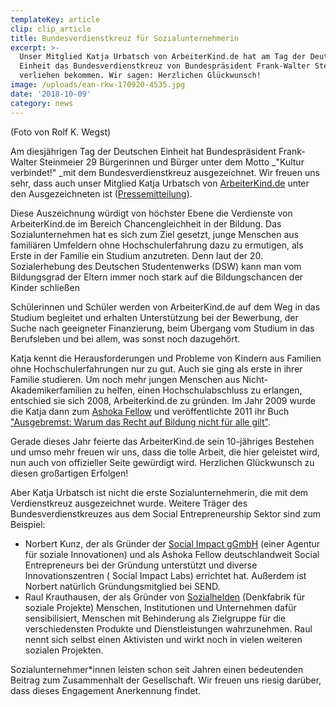 ```yaml
---
templateKey: article
clip: clip_article
title: Bundesverdienstkreuz für Sozialunternehmerin
excerpt: >-
  Unser Mitglied Katja Urbatsch von ArbeiterKind.de hat am Tag der Deutschen
  Einheit das Bundesverdienstkreuz von Bundespräsident Frank-Walter Steinmeier
  verliehen bekommen. Wir sagen: Herzlichen Glückwunsch!
image: /uploads/ean-rkw-170920-4535.jpg
date: '2018-10-09'
category: news
---
```

(Foto von Rolf K. Wegst)

Am diesjährigen Tag der Deutschen Einheit hat Bundespräsident Frank-Walter Steinmeier 29 Bürgerinnen und Bürger unter dem Motto _"Kultur verbindet!" _mit dem Bundesverdienstkreuz ausgezeichnet. Wir freuen uns sehr, dass auch unser Mitglied Katja Urbatsch von [ArbeiterKind.de](http://www.arbeiterkind.de/) unter den Ausgezeichneten ist ([Pressemitteilung](http://www.bundespraesident.de/SharedDocs/Pressemitteilungen/DE/2018/09/180920-OV-TdDE.html)).

Diese Auszeichnung würdigt von höchster Ebene die Verdienste von ArbeiterKind.de im Bereich Chancengleichheit in der Bildung. Das Sozialunternehmen hat es sich zum Ziel gesetzt, junge Menschen aus familiären Umfeldern ohne Hochschulerfahrung dazu zu ermutigen, als Erste in der Familie ein Studium anzutreten. Denn laut der 20. Sozialerhebung des Deutschen Studentenwerks (DSW) kann man vom Bildungsgrad der Eltern immer noch stark auf die Bildungschancen der Kinder schließen

Schülerinnen und Schüler werden von ArbeiterKind.de auf dem Weg in das Studium begleitet und erhalten Unterstützung bei der Bewerbung, der Suche nach geeigneter Finanzierung, beim Übergang vom Studium in das Berufsleben und bei allem, was sonst noch dazugehört.

Katja kennt die Herausforderungen und Probleme von Kindern aus Familien ohne Hochschulerfahrungen nur zu gut. Auch sie ging als erste in ihrer Familie studieren. Um noch mehr jungen Menschen aus Nicht-Akademikerfamilien zu helfen, einen Hochschulabschluss zu erlangen, entschied sie sich 2008, Arbeiterkind.de zu gründen. Im Jahr 2009 wurde die Katja dann zum [Ashoka Fellow](https://www.ashoka.org/de) und veröffentlichte 2011 ihr Buch ["Ausgebremst: Warum das Recht auf Bildung nicht für alle gilt"](http://www.randomhouse.de/Taschenbuch/Ausgebremst:-Warum-das-Recht-auf-Bildung-nicht-fuer-alle-gilt/Katja-Urbatsch/Heyne/e372070.rhd).

Gerade dieses Jahr feierte das ArbeiterKind.de sein 10-jähriges Bestehen und umso mehr freuen wir uns, dass die tolle Arbeit, die hier geleistet wird, nun auch von offizieller Seite gewürdigt wird. Herzlichen Glückwunsch zu diesen großartigen Erfolgen!

Aber Katja Urbatsch ist nicht die erste Sozialunternehmerin, die mit dem Verdienstkreuz ausgezeichnet wurde. Weitere Träger des Bundesverdienstkreuzes aus dem Social Entrepreneurship Sektor sind zum Beispiel:

* Norbert Kunz, der als Gründer der [Social Impact gGmbH](https://socialimpact.eu/) (einer Agentur für soziale Innovationen) und als Ashoka Fellow deutschlandweit Social Entrepreneurs bei der Gründung unterstützt und diverse Innovationszentren ( Social Impact Labs) errichtet hat. Außerdem ist Norbert natürlich Gründungsmitglied bei SEND.
* Raul Krauthausen, der als Gründer von [Sozialhelden](https://sozialhelden.de/) (Denkfabrik für soziale Projekte) Menschen, Institutionen und Unternehmen dafür sensibilisiert, Menschen mit Behinderung als Zielgruppe für die verschiedensten Produkte und Dienstleistungen wahrzunehmen. Raul nennt sich selbst einen Aktivisten und wirkt noch in vielen weiteren sozialen Projekten.

Sozialunternehmer*innen leisten schon seit Jahren einen bedeutenden Beitrag zum Zusammenhalt der Gesellschaft. Wir freuen uns riesig darüber, dass dieses Engagement Anerkennung findet.
